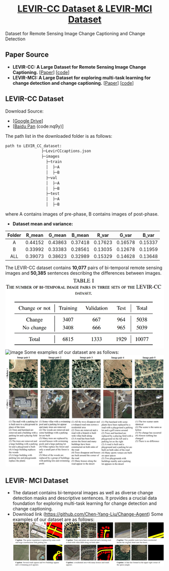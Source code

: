 <div align="center">
<h1><a href="https://ieeexplore.ieee.org/document/9934924">LEVIR-CC Dataset & LEVIR-MCI Dataset</a></h1>
</div>
Dataset for Remote Sensing Image Change Captioning and Change Detection

## Paper Source
- **LEVIR-CC: A Large Dataset for Remote Sensing Image Change Captioning.** [[Paper](https://ieeexplore.ieee.org/document/9934924)] [[code](https://github.com/Chen-Yang-Liu/RSICC)]
- **LEVIR-MCI: A Large Dataset for exploring multi-task learning for change detection and change captioning.** [[Paper](https://arxiv.org/abs/2403.19646)] [[code](https://github.com/Chen-Yang-Liu/Change-Agents)]


## LEVIR-CC Dataset 
Download Source:
- [[Google Drive](https://drive.google.com/drive/folders/1cEv-BXISfWjw1RTzL39uBojH7atjLdCG?usp=sharing)]
- [[Baidu Pan](https://pan.baidu.com/s/1YrWcz090kdqOZ0lrbqXJJA) (code:nq9y)]

The path list in the downloaded folder is as follows:
```python
path to LEVIR_CC_dataset:
                ├─LevirCCcaptions.json
                ├─images
                  ├─train
                  │  ├─A
                  │  ├─B
                  ├─val
                  │  ├─A
                  │  ├─B
                  ├─test
                  │  ├─A
                  │  ├─B
```
where A contains images of pre-phase, B contains images of post-phase.
- **Dataset mean and variance:**
  
| Folder | R_mean  | G_mean| B_mean | R_var |   G_var   |   B_var  |
| :--: | :------------: | :--------: | :---------: | :------: | :------: | :------: |
| A | 0.44152 | 0.43863 | 0.37418 | 0.17623 | 0.16578 | 0.15337 |
| B | 0.33992 | 0.33383 | 0.28561 | 0.13035 | 0.12678 | 0.11959 |
| ALL | 0.39073 | 0.38623 | 0.32989 | 0.15329 | 0.14628 | 0.13648 |


The LEVIR-CC dataset contains **10,077** pairs of bi-temporal remote sensing images and **50,385** sentences describing the differences between images.
![dataset_example](https://github.com/Chen-Yang-Liu/RSICC/blob/main/Example/num.png)
![image](https://github.com/user-attachments/assets/996d4838-4ab9-4d3d-ac09-7e82f0fe6b73)
Some examples of our dataset are as follows:
![dataset_example](https://github.com/Chen-Yang-Liu/RSICC/blob/main/Example/dataset_example.png)



## LEVIR- MCI Dataset
- The dataset contains bi-temporal images as well as diverse change detection masks and descriptive sentences. It provides a crucial data foundation for exploring multi-task learning for change detection and change captioning.
- Download link (https://github.com/Chen-Yang-Liu/Change-Agent)
Some examples of our dataset are as follows:
![dataset_example](https://github.com/Chen-Yang-Liu/Change-Agent/blob/main/resource/dataset.png)

